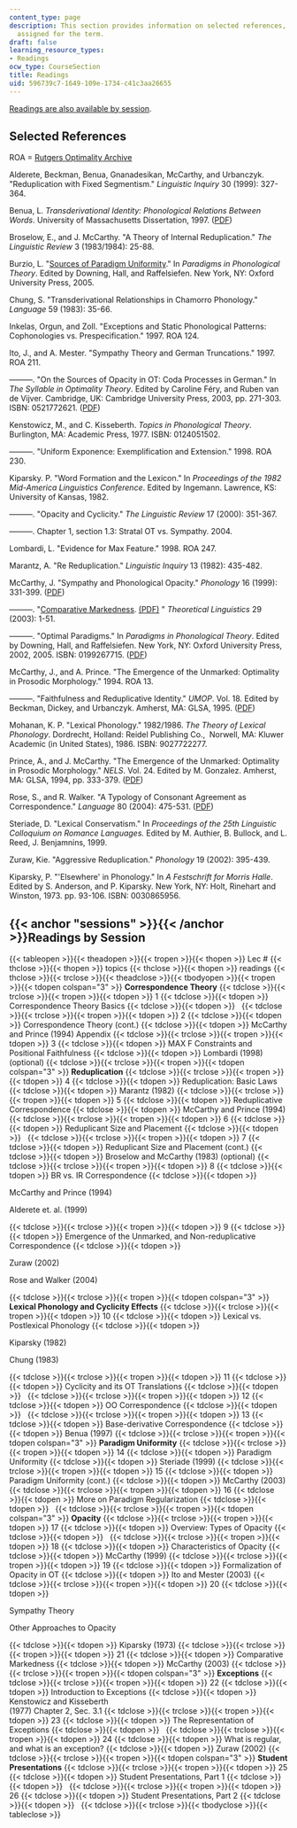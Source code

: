 ```yaml
---
content_type: page
description: This section provides information on selected references, and readings
  assigned for the term.
draft: false
learning_resource_types:
- Readings
ocw_type: CourseSection
title: Readings
uid: 596739c7-1649-109e-1734-c41c3aa26655
---
```

[Readings are also available by session](#sessions).

## Selected References

ROA = [Rutgers Optimality Archive](http://roa.rutgers.edu/)

Alderete, Beckman, Benua, Gnanadesikan, McCarthy, and Urbanczyk. "Reduplication with Fixed Segmentism." *Linguistic Inquiry* 30 (1999): 327-364.

Benua, L. *Transderivational Identity: Phonological Relations Between Words*. University of Massachusetts Dissertation, 1997. ([PDF](http://roa.rutgers.edu/files/259-0498/roa-259-benua-2.pdf))

Broselow, E., and J. McCarthy. "A Theory of Internal Reduplication." *The Linguistic Review* 3 (1983/1984): 25-88.

Burzio, L. "[Sources of Paradigm Uniformity](http://www.oxfordscholarship.com/view/10.1093/acprof:oso/9780199267712.001.0001/acprof-9780199267712-chapter-4)." In *Paradigms in Phonological Theory*. Edited by Downing, Hall, and Raffelsiefen. New York, NY: Oxford University Press, 2005.

Chung, S. "Transderivational Relationships in Chamorro Phonology." *Language* 59 (1983): 35-66.

Inkelas, Orgun, and Zoll. "Exceptions and Static Phonological Patterns: Cophonologies vs. Prespecification." 1997. ROA 124.

Ito, J., and A. Mester. "Sympathy Theory and German Truncations." 1997. ROA 211.

———. "On the Sources of Opacity in OT: Coda Processes in German." In *The Syllable in Optimality Theory*. Edited by Caroline Féry, and Ruben van de Vijver. Cambridge, UK: Cambridge University Press, 2003, pp. 271-303. ISBN: 0521772621. ([PDF](http://roa.rutgers.edu/files/347-0999/roa-347-ito-2.pdf))

Kenstowicz, M., and C. Kisseberth. *Topics in Phonological Theory*. Burlington, MA: Academic Press, 1977. ISBN: 0124051502.

———. "Uniform Exponence: Exemplification and Extension." 1998. ROA 230.

Kiparsky. P. "Word Formation and the Lexicon." In *Proceedings of the 1982 Mid-America Linguistics Conference*. Edited by Ingemann. Lawrence, KS: University of Kansas, 1982.

———. "Opacity and Cyclicity." *The Linguistic Review* 17 (2000): 351-367.

———. Chapter 1, section 1.3: Stratal OT vs. Sympathy. 2004.

Lombardi, L. "Evidence for Max Feature." 1998. ROA 247.

Marantz, A. "Re Reduplication." *Linguistic Inquiry* 13 (1982): 435-482.

McCarthy, J. "Sympathy and Phonological Opacity." *Phonology* 16 (1999): 331-399. ([PDF](http://people.umass.edu/jjmccart/sympathy.pdf))

———. "[Comparative Markedness](https://www.degruyter.com/downloadpdf/j/thli.2003.29.issue-1-2/thli.29.1-2.1/thli.29.1-2.1.pdf). [(PDF)](https://www.degruyter.com/downloadpdf/j/thli.2003.29.issue-1-2/thli.29.1-2.1/thli.29.1-2.1.pdf) " *Theoretical Linguistics* 29 (2003): 1-51.

———. "Optimal Paradigms." In *Paradigms in Phonological Theory*. Edited by Downing, Hall, and Raffelsiefen. New York, NY: Oxford University Press, 2002, 2005. ISBN: 0199267715. ([PDF](http://roa.rutgers.edu/files/485-1201/485-1201-MCCARTHY-0-5.PDF))

McCarthy, J., and A. Prince. "The Emergence of the Unmarked: Optimality in Prosodic Morphology." 1994. ROA 13.

———. "Faithfulness and Reduplicative Identity." *UMOP*. Vol. 18. Edited by Beckman, Dickey, and Urbanczyk. Amherst, MA: GLSA, 1995. ([PDF](http://roa.rutgers.edu/files/60-0000/60-0000-MCCARTHY-0-0.PDF))

Mohanan, K. P. "Lexical Phonology." 1982/1986. *The Theory of Lexical Phonology*. Dordrecht, Holland: Reidel Publishing Co.,  Norwell, MA: Kluwer Academic (in United States), 1986. ISBN: 9027722277.

Prince, A., and J. McCarthy. "The Emergence of the Unmarked: Optimality in Prosodic Morphology." *NELS*. Vol. 24. Edited by M. Gonzalez. Amherst, MA: GLSA, 1994, pp. 333-379. ([PDF](http://roa.rutgers.edu/files/13-0594/13-0594-MCCARTHY-0-0.PDF))

Rose, S., and R. Walker. "A Typology of Consonant Agreement as Correspondence." *Language* 80 (2004): 475-531. ([PDF](http://roa.rutgers.edu/files/458-0801/458-0801-ROSE-0-0.PDF))

Steriade, D. "Lexical Conservatism." In *Proceedings of the 25th Linguistic Colloquium on Romance Languages.* Edited by M. Authier, B. Bullock, and L. Reed, J. Benjamnins, 1999.

Zuraw, Kie. "Aggressive Reduplication." *Phonology* 19 (2002): 395-439.

Kiparsky, P. "'Elsewhere' in Phonology." In *A Festschrift for Morris Halle*. Edited by S. Anderson, and P. Kiparsky. New York, NY: Holt, Rinehart and Winston, 1973. pp. 93-106. ISBN: 0030865956.

## {{< anchor "sessions" >}}{{< /anchor >}}Readings by Session

{{< tableopen >}}{{< theadopen >}}{{< tropen >}}{{< thopen >}}
Lec #
{{< thclose >}}{{< thopen >}}
topics
{{< thclose >}}{{< thopen >}}
readings
{{< thclose >}}{{< trclose >}}{{< theadclose >}}{{< tbodyopen >}}{{< tropen >}}{{< tdopen colspan="3" >}}
**Correspondence Theory**
{{< tdclose >}}{{< trclose >}}{{< tropen >}}{{< tdopen >}}
1
{{< tdclose >}}{{< tdopen >}}
Correspondence Theory Basics
{{< tdclose >}}{{< tdopen >}}
 
{{< tdclose >}}{{< trclose >}}{{< tropen >}}{{< tdopen >}}
2
{{< tdclose >}}{{< tdopen >}}
Correspondence Theory (cont.)
{{< tdclose >}}{{< tdopen >}}
McCarthy and Prince (1994) Appendix
{{< tdclose >}}{{< trclose >}}{{< tropen >}}{{< tdopen >}}
3
{{< tdclose >}}{{< tdopen >}}
MAX F Constraints and Positional Faithfulness
{{< tdclose >}}{{< tdopen >}}
Lombardi (1998) (optional)
{{< tdclose >}}{{< trclose >}}{{< tropen >}}{{< tdopen colspan="3" >}}
**Reduplication**
{{< tdclose >}}{{< trclose >}}{{< tropen >}}{{< tdopen >}}
4
{{< tdclose >}}{{< tdopen >}}
Reduplication: Basic Laws
{{< tdclose >}}{{< tdopen >}}
Marantz (1982)
{{< tdclose >}}{{< trclose >}}{{< tropen >}}{{< tdopen >}}
5
{{< tdclose >}}{{< tdopen >}}
Reduplicative Correspondence
{{< tdclose >}}{{< tdopen >}}
McCarthy and Prince (1994)
{{< tdclose >}}{{< trclose >}}{{< tropen >}}{{< tdopen >}}
6
{{< tdclose >}}{{< tdopen >}}
Reduplicant Size and Placement
{{< tdclose >}}{{< tdopen >}}
 
{{< tdclose >}}{{< trclose >}}{{< tropen >}}{{< tdopen >}}
7
{{< tdclose >}}{{< tdopen >}}
Reduplicant Size and Placement (cont.)
{{< tdclose >}}{{< tdopen >}}
Broselow and McCarthy (1983) (optional)
{{< tdclose >}}{{< trclose >}}{{< tropen >}}{{< tdopen >}}
8
{{< tdclose >}}{{< tdopen >}}
BR vs. IR Correspondence
{{< tdclose >}}{{< tdopen >}}

McCarthy and Prince (1994)

Alderete et. al. (1999)

{{< tdclose >}}{{< trclose >}}{{< tropen >}}{{< tdopen >}}
9
{{< tdclose >}}{{< tdopen >}}
Emergence of the Unmarked, and Non-reduplicative Correspondence
{{< tdclose >}}{{< tdopen >}}

Zuraw (2002)

Rose and Walker (2004)

{{< tdclose >}}{{< trclose >}}{{< tropen >}}{{< tdopen colspan="3" >}}
**Lexical Phonology and Cyclicity Effects**
{{< tdclose >}}{{< trclose >}}{{< tropen >}}{{< tdopen >}}
10
{{< tdclose >}}{{< tdopen >}}
Lexical vs. Postlexical Phonology
{{< tdclose >}}{{< tdopen >}}

Kiparsky (1982)

Chung (1983)

{{< tdclose >}}{{< trclose >}}{{< tropen >}}{{< tdopen >}}
11
{{< tdclose >}}{{< tdopen >}}
Cyclicity and its OT Translations
{{< tdclose >}}{{< tdopen >}}
 
{{< tdclose >}}{{< trclose >}}{{< tropen >}}{{< tdopen >}}
12
{{< tdclose >}}{{< tdopen >}}
OO Correspondence
{{< tdclose >}}{{< tdopen >}}
 
{{< tdclose >}}{{< trclose >}}{{< tropen >}}{{< tdopen >}}
13
{{< tdclose >}}{{< tdopen >}}
Base-derivative Correspondence
{{< tdclose >}}{{< tdopen >}}
Benua (1997)
{{< tdclose >}}{{< trclose >}}{{< tropen >}}{{< tdopen colspan="3" >}}
**Paradigm Uniformity**
{{< tdclose >}}{{< trclose >}}{{< tropen >}}{{< tdopen >}}
14
{{< tdclose >}}{{< tdopen >}}
Paradigm Uniformity
{{< tdclose >}}{{< tdopen >}}
Steriade (1999)
{{< tdclose >}}{{< trclose >}}{{< tropen >}}{{< tdopen >}}
15
{{< tdclose >}}{{< tdopen >}}
Paradigm Uniformity (cont.)
{{< tdclose >}}{{< tdopen >}}
McCarthy (2003)
{{< tdclose >}}{{< trclose >}}{{< tropen >}}{{< tdopen >}}
16
{{< tdclose >}}{{< tdopen >}}
More on Paradigm Regularization
{{< tdclose >}}{{< tdopen >}}
 
{{< tdclose >}}{{< trclose >}}{{< tropen >}}{{< tdopen colspan="3" >}}
**Opacity**
{{< tdclose >}}{{< trclose >}}{{< tropen >}}{{< tdopen >}}
17
{{< tdclose >}}{{< tdopen >}}
Overview: Types of Opacity
{{< tdclose >}}{{< tdopen >}}
 
{{< tdclose >}}{{< trclose >}}{{< tropen >}}{{< tdopen >}}
18
{{< tdclose >}}{{< tdopen >}}
Characteristics of Opacity
{{< tdclose >}}{{< tdopen >}}
McCarthy (1999)
{{< tdclose >}}{{< trclose >}}{{< tropen >}}{{< tdopen >}}
19
{{< tdclose >}}{{< tdopen >}}
Formalization of Opacity in OT
{{< tdclose >}}{{< tdopen >}}
Ito and Mester (2003)
{{< tdclose >}}{{< trclose >}}{{< tropen >}}{{< tdopen >}}
20
{{< tdclose >}}{{< tdopen >}}

Sympathy Theory

Other Approaches to Opacity

{{< tdclose >}}{{< tdopen >}}
Kiparsky (1973)
{{< tdclose >}}{{< trclose >}}{{< tropen >}}{{< tdopen >}}
21
{{< tdclose >}}{{< tdopen >}}
Comparative Markedness
{{< tdclose >}}{{< tdopen >}}
McCarthy (2003)
{{< tdclose >}}{{< trclose >}}{{< tropen >}}{{< tdopen colspan="3" >}}
**Exceptions**
{{< tdclose >}}{{< trclose >}}{{< tropen >}}{{< tdopen >}}
22
{{< tdclose >}}{{< tdopen >}}
Introduction to Exceptions
{{< tdclose >}}{{< tdopen >}}
Kenstowicz and Kisseberth   
(1977) Chapter 2, Sec. 3.1
{{< tdclose >}}{{< trclose >}}{{< tropen >}}{{< tdopen >}}
23
{{< tdclose >}}{{< tdopen >}}
The Representation of Exceptions
{{< tdclose >}}{{< tdopen >}}
 
{{< tdclose >}}{{< trclose >}}{{< tropen >}}{{< tdopen >}}
24
{{< tdclose >}}{{< tdopen >}}
What is regular, and what is an exception?
{{< tdclose >}}{{< tdopen >}}
Zuraw (2002)
{{< tdclose >}}{{< trclose >}}{{< tropen >}}{{< tdopen colspan="3" >}}
**Student Presentations**
{{< tdclose >}}{{< trclose >}}{{< tropen >}}{{< tdopen >}}
25
{{< tdclose >}}{{< tdopen >}}
Student Presentations, Part 1
{{< tdclose >}}{{< tdopen >}}
 
{{< tdclose >}}{{< trclose >}}{{< tropen >}}{{< tdopen >}}
26
{{< tdclose >}}{{< tdopen >}}
Student Presentations, Part 2
{{< tdclose >}}{{< tdopen >}}
 
{{< tdclose >}}{{< trclose >}}{{< tbodyclose >}}{{< tableclose >}}
